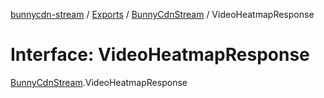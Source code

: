 [bunnycdn-stream](../README.md) / [Exports](../modules.md) / [BunnyCdnStream](../modules/BunnyCdnStream.md) / VideoHeatmapResponse

# Interface: VideoHeatmapResponse

[BunnyCdnStream](../modules/BunnyCdnStream.md).VideoHeatmapResponse
